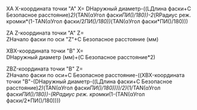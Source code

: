 XA X-координата точки "А" X=
DНаружный диаметр-((LДлина фаски+C Безопасное расстояние)*2)*(TAN(αУгол фаски*ПИ()/180))-2*(RРадиус реж. кромки*(1-TAN(αУгол фаски/2*ПИ()/180))*(TAN(αУгол фаски*ПИ()/180)))
	
ZA Z-координата точки "А" Z=		
ZНачало фаски по оси "Z"+C Безопасное расстояние (мм)

XBX-координата точки "B" X=		
DНаружный диаметр (мм)+(C Безопасное расстояние*2)


ZBZ-координата точки "B" Z=		
ZНачало фаски по оси+C Безопасное расстояние-((XBX-координата точки "B"-(DНаружный диаметр-((LДлина фаски+C Безопасное расстояние)*2)*(TAN(αУгол фаски*ПИ()/180))))/2)*(1/TAN(αУгол фаски*ПИ()/180))-(RРадиус реж. кромки*(1-(TAN(αУгол фаски/2*ПИ()/180))))